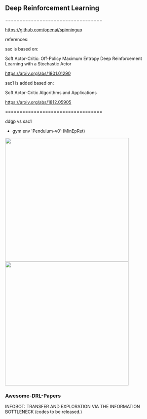 

## Deep Reinforcement Learning
==================================

https://github.com/openai/spinningup


references:

sac is based on:

Soft Actor-Critic: Off-Policy Maximum Entropy Deep Reinforcement Learning with a Stochastic Actor

https://arxiv.org/abs/1801.01290

sac1 is added based on:

Soft Actor-Critic Algorithms and Applications

https://arxiv.org/abs/1812.05905

==================================

ddgp vs sac1

* gym env 'Pendulum-v0':(MinEpRet)

<div>
    <img src="https://github.com/createamind/DRL/blob/master/video_pic/ddpg1000.png" width="400" style="display:inline"/>
    <img src="https://github.com/createamind/DRL/blob/master/video_pic/sac1_1000.png" width="400" style="display:inline"/>
</div>



### Awesome-DRL-Papers
INFOBOT: TRANSFER AND EXPLORATION VIA THE INFORMATION BOTTLENECK (codes to be released.)